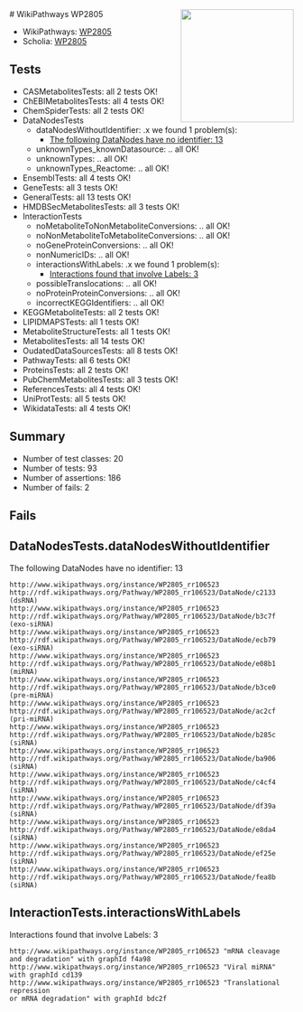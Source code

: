 <img style="float: right; width: 200px" src="https://upload.wikimedia.org/wikipedia/commons/thumb/8/83/Wplogo_with_text_500.png/640px-Wplogo_with_text_500.png" />
# WikiPathways WP2805

* WikiPathways: [WP2805](https://wikipathways.org/pathways/WP2805)
* Scholia: [WP2805](https://scholia.toolforge.org/wikipathways/WP2805)
## Tests
* CASMetabolitesTests: all 2 tests OK!
* ChEBIMetabolitesTests: all 4 tests OK!
* ChemSpiderTests: all 2 tests OK!
* DataNodesTests
    * dataNodesWithoutIdentifier: .x we found 1 problem(s):
        * [The following DataNodes have no identifier: 13](#8792c493)
    * unknownTypes_knownDatasource: .. all OK!
    * unknownTypes: .. all OK!
    * unknownTypes_Reactome: .. all OK!
* EnsemblTests: all 4 tests OK!
* GeneTests: all 3 tests OK!
* GeneralTests: all 13 tests OK!
* HMDBSecMetabolitesTests: all 3 tests OK!
* InteractionTests
    * noMetaboliteToNonMetaboliteConversions: .. all OK!
    * noNonMetaboliteToMetaboliteConversions: .. all OK!
    * noGeneProteinConversions: .. all OK!
    * nonNumericIDs: .. all OK!
    * interactionsWithLabels: .x we found 1 problem(s):
        * [Interactions found that involve Labels: 3](#630d267a)
    * possibleTranslocations: .. all OK!
    * noProteinProteinConversions: .. all OK!
    * incorrectKEGGIdentifiers: .. all OK!
* KEGGMetaboliteTests: all 2 tests OK!
* LIPIDMAPSTests: all 1 tests OK!
* MetaboliteStructureTests: all 1 tests OK!
* MetabolitesTests: all 14 tests OK!
* OudatedDataSourcesTests: all 8 tests OK!
* PathwayTests: all 6 tests OK!
* ProteinsTests: all 2 tests OK!
* PubChemMetabolitesTests: all 3 tests OK!
* ReferencesTests: all 4 tests OK!
* UniProtTests: all 5 tests OK!
* WikidataTests: all 4 tests OK!


## Summary

* Number of test classes: 20
* Number of tests: 93
* Number of assertions: 186
* Number of fails: 2

## Fails

<a name="8792c493" />

## DataNodesTests.dataNodesWithoutIdentifier

The following DataNodes have no identifier: 13
```
http://www.wikipathways.org/instance/WP2805_rr106523 http://rdf.wikipathways.org/Pathway/WP2805_rr106523/DataNode/c2133 (dsRNA)
http://www.wikipathways.org/instance/WP2805_rr106523 http://rdf.wikipathways.org/Pathway/WP2805_rr106523/DataNode/b3c7f (exo-siRNA)
http://www.wikipathways.org/instance/WP2805_rr106523 http://rdf.wikipathways.org/Pathway/WP2805_rr106523/DataNode/ecb79 (exo-siRNA)
http://www.wikipathways.org/instance/WP2805_rr106523 http://rdf.wikipathways.org/Pathway/WP2805_rr106523/DataNode/e08b1 (miRNA)
http://www.wikipathways.org/instance/WP2805_rr106523 http://rdf.wikipathways.org/Pathway/WP2805_rr106523/DataNode/b3ce0 (pre-miRNA)
http://www.wikipathways.org/instance/WP2805_rr106523 http://rdf.wikipathways.org/Pathway/WP2805_rr106523/DataNode/ac2cf (pri-miRNA)
http://www.wikipathways.org/instance/WP2805_rr106523 http://rdf.wikipathways.org/Pathway/WP2805_rr106523/DataNode/b285c (siRNA)
http://www.wikipathways.org/instance/WP2805_rr106523 http://rdf.wikipathways.org/Pathway/WP2805_rr106523/DataNode/ba906 (siRNA)
http://www.wikipathways.org/instance/WP2805_rr106523 http://rdf.wikipathways.org/Pathway/WP2805_rr106523/DataNode/c4cf4 (siRNA)
http://www.wikipathways.org/instance/WP2805_rr106523 http://rdf.wikipathways.org/Pathway/WP2805_rr106523/DataNode/df39a (siRNA)
http://www.wikipathways.org/instance/WP2805_rr106523 http://rdf.wikipathways.org/Pathway/WP2805_rr106523/DataNode/e8da4 (siRNA)
http://www.wikipathways.org/instance/WP2805_rr106523 http://rdf.wikipathways.org/Pathway/WP2805_rr106523/DataNode/ef25e (siRNA)
http://www.wikipathways.org/instance/WP2805_rr106523 http://rdf.wikipathways.org/Pathway/WP2805_rr106523/DataNode/fea8b (siRNA)
```

<a name="630d267a" />

## InteractionTests.interactionsWithLabels

Interactions found that involve Labels: 3
```
http://www.wikipathways.org/instance/WP2805_rr106523 "mRNA cleavage
and degradation" with graphId f4a98
http://www.wikipathways.org/instance/WP2805_rr106523 "Viral miRNA" with graphId cd139
http://www.wikipathways.org/instance/WP2805_rr106523 "Translational repression
or mRNA degradation" with graphId bdc2f
```

